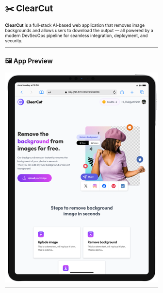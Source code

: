 # ✂️ ClearCut

**ClearCut** is a full-stack AI-based web application that removes image backgrounds and allows users to download the output — all powered by a modern DevSecOps pipeline for seamless integration, deployment, and security.

---
## 🖼️ App Preview

<img src="https://raw.githubusercontent.com/Debjyoti2004/ClearCut/master/assets/tab-home-page-view.png" width="600" alt="ClearCut Result" />

---